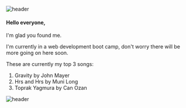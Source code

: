 ![header](https://capsule-render.vercel.app/api?type=rounded&color=gradient&height=110&section=header&text=welcome%20&fontSize=90)


#### Hello everyone,

I'm glad you found me.

I'm currently in a web development boot camp, don't worry there will be more going on here soon.

These are currently my top 3 songs:

1. Gravity by John Mayer
2. Hrs and Hrs by Muni Long
3. Toprak Yagmura by Can Ozan


![header](https://capsule-render.vercel.app/api?type=rounded&color=gradient&height=110&section=header&text=byefornow%20&fontSize=90)

